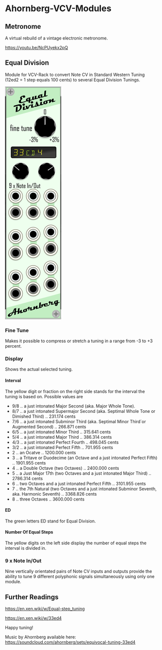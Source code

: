 # Ahornberg-VCV-Modules

## Metronome

A virtual rebuild of a vintage electronic metronome.

https://youtu.be/NcPUyekx2pQ

## Equal Division

Module for VCV-Rack to convert Note CV in Standard Western Tuning (12ed2 = 1 step equals 100 cents) to several Equal Division Tunings.

![EqualDivision](manual-pics/EqualDivision.png)
### Fine Tune
Makes it possible to compress or stretch a tuning in a range from -3 to +3 percent.
### Display
Shows the actual selected tuning.
#### Interval
The yellow digit or fraction on the right side stands for the interval the tuning is based on.
Possible values are
* 9/8 .. a just intonated Major Second (aka. Major Whole Tone).
* 8/7 .. a just intonated Supermajor Second (aka. Septimal Whole Tone or Dimished Third) .. 231.174 cents
* 7/6 .. a just intonated Subminor Third (aka. Septimal Minor Third´or Augmented Second) .. 266.871 cents
* 6/5 .. a just intonated Minor Third .. 315.641 cents
* 5/4 .. a just intonated Major Third .. 386.314 cents
* 4/3 .. a just intonated Perfect Fourth .. 498.045 cents
* 3/2 .. a just intonated Perfect Fifth .. 701.955 cents
* 2 .. an Ocatve .. 1200.000 cents
* 3 .. a Tritave or Duodecime (an Octave and a just intonated Perfect Fifth) .. 1901.955 cents
* 4 .. a Double Octave (two Octaves) .. 2400.000 cents
* 5 .. a Just Major 17th (two Octaves and a just intonated Major Third) .. 2786.314 cents
* 6 .. two Octaves and a just intonated Perfect Fifth .. 3101.955 cents
* 7 .. the 7th Natural (two Octaves and a just intonated Subminor Seventh, aka. Harmonic Seventh) .. 3368.826 cents
* 8 .. three Octaves .. 3600.000 cents
#### ED
The green letters ED stand for Equal Division.
#### Number Of Equal Steps
The yellow digits on the left side display the number of equal steps the interval is divided in.
### 9 x Note In/Out
Nine vertically orientated pairs of Note CV inputs and outputs provide the ability to tune 9 different polyphonic signals simultaneously using only one module.
## Further Readings
https://en.xen.wiki/w/Equal-step_tuning

https://en.xen.wiki/w/33ed4

Happy tuning!

Music by Ahornberg available here: https://soundcloud.com/ahornberg/sets/equivocal-tuning-33ed4
